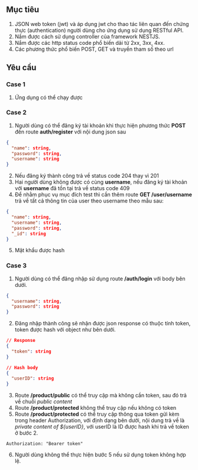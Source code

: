 ## Mục tiêu
1. JSON web token (jwt) và áp dụng jwt cho thao tác liên quan đến chứng thực (authentication) người dùng cho ứng dụng sử dụng RESTful API.
2. Nắm được cách sử dụng controller của framework NESTJS.
3. Nắm được các http status code phổ biến dải từ 2xx, 3xx, 4xx.
4. Các phương thức phổ biến POST, GET và truyền tham số theo url
## Yêu cầu
### Case 1
1. Ứng dụng có thể chạy được
### Case 2
1. Người dùng có thể đăng ký tài khoản khi thực hiện phương thức **POST** đến route **auth/register** với nội dung json sau
```json
{
  "name": string,
  "password": string,
  "username": string
}
```
2. Nếu đăng ký thành công trả về status code 204 thay vì 201
3. Hai người dùng không được có cùng **username**, nếu đăng ký tài khoản với **username** đã tồn tại trả về status code 409
4. Để nhằm phục vụ mục đích test thì cần thêm route **GET /user/username** trả về tất cả thông tin của user theo username theo mẫu sau:
```json
{
  "name": string,
  "username": string,
  "password": string,
  "_id": string
}
```
5. Mật khẩu được hash
### Case 3
1. Người dùng có thể đăng nhập sử dụng route **/auth/login** với body bên dưới.
```json
{
  "username": string,
  "password": string
}
```
2. Đăng nhập thành công sẽ nhận được json response có thuộc tính token, token được hash với object như bên dưới.
```json
// Response
{
  "token": string
}
```

```json
// Hash body
{
  "userID": string
}
```
3. Route **/product/public** có thể truy cập mà không cần token, sau đó trả về chuỗi *public content*
4. Route **/product/protected** không thể truy cập nếu không có token
5. Route **/product/protected** có thể truy cập thông qua token gửi kèm trong header Authorization, với định dạng bên dưới, nội dung trả về là *private content of ${userID}*, với userID là ID được hash khi trả về token ở bước 2.
```
Authorization: "Bearer token"
```
6. Người dùng không thể thực hiện bước 5 nếu sử dụng token không hợp lệ.

